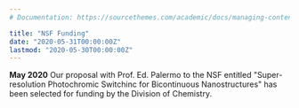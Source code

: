 ```yaml
---
# Documentation: https://sourcethemes.com/academic/docs/managing-content/

title: "NSF Funding"
date: "2020-05-31T00:00:00Z"
lastmod: "2020-05-30T00:00:00Z"
---
```

**May 2020** Our proposal with Prof. Ed. Palermo to the NSF entitled "Super-resolution Photochromic Switchinc for Bicontinuous Nanostructures" has been selected for funding by the Division of Chemistry.
